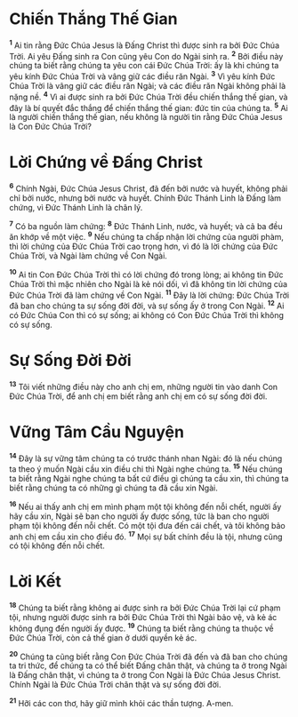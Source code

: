 # Chiến Thắng Thế Gian

<sup><b>1</b></sup> Ai tin rằng Đức Chúa Jesus là Đấng Christ thì được sinh ra bởi Đức Chúa Trời. Ai yêu Đấng sinh ra Con cũng yêu Con do Ngài sinh ra. <sup><b>2</b></sup> Bởi điều này chúng ta biết rằng chúng ta yêu con cái Đức Chúa Trời: ấy là khi chúng ta yêu kính Đức Chúa Trời và vâng giữ các điều răn Ngài. <sup><b>3</b></sup> Vì yêu kính Đức Chúa Trời là vâng giữ các điều răn Ngài; và các điều răn Ngài không phải là nặng nề. <sup><b>4</b></sup> Vì ai được sinh ra bởi Đức Chúa Trời đều chiến thắng thế gian, và đây là bí quyết đắc thắng để chiến thắng thế gian: đức tin của chúng ta. <sup><b>5</b></sup> Ai là người chiến thắng thế gian, nếu không là người tin rằng Đức Chúa Jesus là Con Đức Chúa Trời?

# Lời Chứng về Đấng Christ

<sup><b>6</b></sup> Chính Ngài, Đức Chúa Jesus Christ, đã đến bởi nước và huyết, không phải chỉ bởi nước, nhưng bởi nước và huyết. Chính Đức Thánh Linh là Đấng làm chứng, vì Đức Thánh Linh là chân lý.

<sup><b>7</b></sup> Có ba nguồn làm chứng: <sup><b>8</b></sup> Đức Thánh Linh, nước, và huyết; và cả ba đều ăn khớp về một việc. <sup><b>9</b></sup> Nếu chúng ta chấp nhận lời chứng của người phàm, thì lời chứng của Đức Chúa Trời cao trọng hơn, vì đó là lời chứng của Đức Chúa Trời, và Ngài làm chứng về Con Ngài.

<sup><b>10</b></sup> Ai tin Con Đức Chúa Trời thì có lời chứng đó trong lòng; ai không tin Đức Chúa Trời thì mặc nhiên cho Ngài là kẻ nói dối, vì đã không tin lời chứng của Đức Chúa Trời đã làm chứng về Con Ngài. <sup><b>11</b></sup> Đây là lời chứng: Đức Chúa Trời đã ban cho chúng ta sự sống đời đời, và sự sống ấy ở trong Con Ngài. <sup><b>12</b></sup> Ai có Đức Chúa Con thì có sự sống; ai không có Con Đức Chúa Trời thì không có sự sống.

# Sự Sống Đời Đời

<sup><b>13</b></sup> Tôi viết những điều này cho anh chị em, những người tin vào danh Con Đức Chúa Trời, để anh chị em biết rằng anh chị em có sự sống đời đời.

# Vững Tâm Cầu Nguyện

<sup><b>14</b></sup> Đây là sự vững tâm chúng ta có trước thánh nhan Ngài: đó là nếu chúng ta theo ý muốn Ngài cầu xin điều chi thì Ngài nghe chúng ta. <sup><b>15</b></sup> Nếu chúng ta biết rằng Ngài nghe chúng ta bất cứ điều gì chúng ta cầu xin, thì chúng ta biết rằng chúng ta có những gì chúng ta đã cầu xin Ngài.

<sup><b>16</b></sup> Nếu ai thấy anh chị em mình phạm một tội không đến nỗi chết, người ấy hãy cầu xin, Ngài sẽ ban cho người ấy được sống, tức là ban cho người phạm tội không đến nỗi chết. Có một tội đưa đến cái chết, và tôi không bảo anh chị em cầu xin cho điều đó. <sup><b>17</b></sup> Mọi sự bất chính đều là tội, nhưng cũng có tội không đến nỗi chết.

# Lời Kết

<sup><b>18</b></sup> Chúng ta biết rằng không ai được sinh ra bởi Đức Chúa Trời lại cứ phạm tội, nhưng người được sinh ra bởi Đức Chúa Trời thì Ngài bảo vệ, và kẻ ác không đụng đến người ấy được. <sup><b>19</b></sup> Chúng ta biết rằng chúng ta thuộc về Đức Chúa Trời, còn cả thế gian ở dưới quyền kẻ ác.

<sup><b>20</b></sup> Chúng ta cũng biết rằng Con Đức Chúa Trời đã đến và đã ban cho chúng ta tri thức, để chúng ta có thể biết Đấng chân thật, và chúng ta ở trong Ngài là Đấng chân thật, vì chúng ta ở trong Con Ngài là Đức Chúa Jesus Christ. Chính Ngài là Đức Chúa Trời chân thật và sự sống đời đời.

<sup><b>21</b></sup> Hỡi các con thơ, hãy giữ mình khỏi các thần tượng. A-men.
